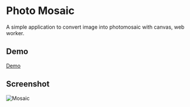 # Photo Mosaic

A simple application to convert image into photomosaic with canvas, web worker.

## Demo
[Demo](http://mosaic.pangolingnow.com)

## Screenshot
![Mosaic]('./git/screenshot.png')

